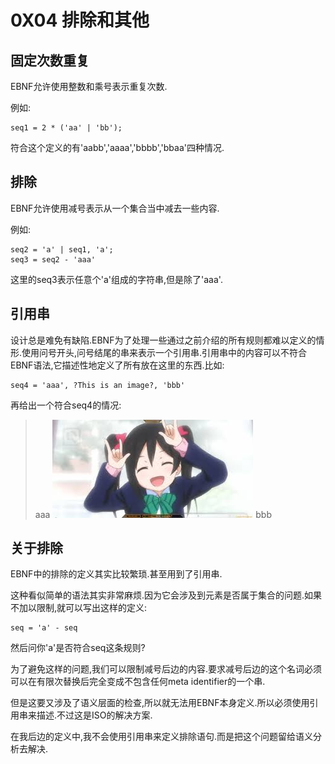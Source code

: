 # 0X04 排除和其他

## 固定次数重复

EBNF允许使用整数和乘号表示重复次数.

例如:

```EBNF
seq1 = 2 * ('aa' | 'bb');
```

符合这个定义的有'aabb','aaaa','bbbb','bbaa'四种情况.

## 排除

EBNF允许使用减号表示从一个集合当中减去一些内容.

例如:

```EBNF
seq2 = 'a' | seq1, 'a';
seq3 = seq2 - 'aaa'
```

这里的seq3表示任意个'a'组成的字符串,但是除了'aaa'.

## 引用串

设计总是难免有缺陷.EBNF为了处理一些通过之前介绍的所有规则都难以定义的情形.使用问号开头,问号结尾的串来表示一个引用串.引用串中的内容可以不符合EBNF语法,它描述性地定义了所有放在这里的东西.比如:

```EBNF
seq4 = 'aaa', ?This is an image?, 'bbb'
```

再给出一个符合seq4的情况:

>aaa
>![](../image/niconiconi.jpg)
>bbb

## 关于排除

EBNF中的排除的定义其实比较繁琐.甚至用到了引用串.

这种看似简单的语法其实非常麻烦.因为它会涉及到元素是否属于集合的问题.如果不加以限制,就可以写出这样的定义:

```EBNF
seq = 'a' - seq
```

然后问你'a'是否符合seq这条规则?

为了避免这样的问题,我们可以限制减号后边的内容.要求减号后边的这个名词必须可以在有限次替换后完全变成不包含任何meta identifier的一个串.

但是这要又涉及了语义层面的检查,所以就无法用EBNF本身定义.所以必须使用引用串来描述.不过这是ISO的解决方案.

在我后边的定义中,我不会使用引用串来定义排除语句.而是把这个问题留给语义分析去解决.